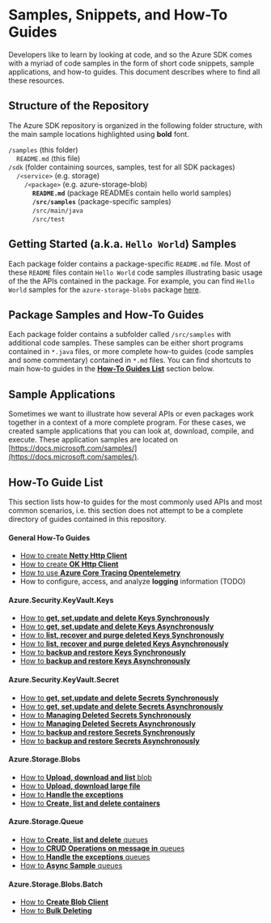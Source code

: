 # Samples, Snippets, and How-To Guides

Developers like to learn by looking at code, and so the Azure SDK comes with a myriad of code samples in the form of short code snippets, sample applications, and how-to guides. This document describes where to find all these resources.

## Structure of the Repository
The Azure SDK repository is organized in the following folder structure, with the main sample locations highlighted using **bold** font.

`/samples` (this folder)<br>
&nbsp;&nbsp;&nbsp;&nbsp;`README.md` (this file)<br>
`/sdk` (folder containing sources, samples, test for all SDK packages)<br>
&nbsp;&nbsp;&nbsp;&nbsp;`/<service>` (e.g. storage)<br>
&nbsp;&nbsp;&nbsp;&nbsp;&nbsp;&nbsp;&nbsp;&nbsp;`/<package>` (e.g. azure-storage-blob)<br>
&nbsp;&nbsp;&nbsp;&nbsp;&nbsp;&nbsp;&nbsp;&nbsp;&nbsp;&nbsp;&nbsp;&nbsp;**`README.md`** (package READMEs contain hello world samples)<br>
&nbsp;&nbsp;&nbsp;&nbsp;&nbsp;&nbsp;&nbsp;&nbsp;&nbsp;&nbsp;&nbsp;&nbsp;**`/src/samples`** (package-specific samples)<br>
&nbsp;&nbsp;&nbsp;&nbsp;&nbsp;&nbsp;&nbsp;&nbsp;&nbsp;&nbsp;&nbsp;&nbsp;`/src/main/java`<br>
&nbsp;&nbsp;&nbsp;&nbsp;&nbsp;&nbsp;&nbsp;&nbsp;&nbsp;&nbsp;&nbsp;&nbsp;`/src/test`<br>

##  Getting Started (a.k.a. `Hello World`) Samples
Each package folder contains a package-specific `README.md` file. Most of these `README` files contain `Hello World` code samples illustrating basic usage of the the APIs contained in the package. For example, you can find `Hello World` samples for the `azure-storage-blobs` package [here](https://github.com/Azure/azure-sdk-for-java/blob/master/sdk/storage/azure-storage-blob/README.md#examples).

## Package Samples and How-To Guides
Each package folder contains a subfolder called `/src/samples` with additional code samples. These samples can be either short programs contained in `*.java` files, or more complete how-to guides (code samples and some commentary) contained in `*.md` files. You can find shortcuts to main how-to guides in the [**How-To Guides List**](#how-to-guide-list) section below.

## Sample Applications
Sometimes we want to illustrate how several APIs or even packages work together in a context of a more complete program. For these cases, we created sample applications that you can look at, download, compile, and execute. These application samples are located on 
[https://docs.microsoft.com/samples/](https://docs.microsoft.com/samples/).

## How-To Guide List
This section lists how-to guides for the most commonly used APIs and most common scenarios, i.e. this section does not attempt to be a complete directory of guides contained in this repository. 

#### General How-To Guides
- [How to create **Netty Http Client**](https://github.com/Azure/azure-sdk-for-java/tree/master/sdk/core/azure-core-http-netty#examples)
- [How to create **OK Http Client**](https://github.com/Azure/azure-sdk-for-java/tree/master/sdk/core/azure-core-http-okhttp#examples)
- [How to use **Azure Core Tracing Opentelemetry**](https://github.com/Azure/azure-sdk-for-java/tree/master/sdk/core/azure-core-tracing-opentelemetry#examples)
- How to configure, access, and analyze **logging** information (TODO)

#### Azure.Security.KeyVault.Keys
- [How to **get, set,update and delete Keys Synchronously**](https://github.com/Azure/azure-sdk-for-java/blob/master/sdk/keyvault/azure-security-keyvault-keys/src/samples/java/com/azure/security/keyvault/keys/HelloWorld.java)
- [How to **get, set,update and delete Keys Asynchronously**](https://github.com/Azure/azure-sdk-for-java/blob/master/sdk/keyvault/azure-security-keyvault-keys/src/samples/java/com/azure/security/keyvault/keys/HelloWorldAsync.java)
- [How to **list, recover and purge deleted Keys Synchronously**](https://github.com/Azure/azure-sdk-for-java/blob/master/sdk/keyvault/azure-security-keyvault-keys/src/samples/java/com/azure/security/keyvault/keys/ManagingDeletedKeys.java) 
- [How to **list, recover and purge deleted Keys Asynchronously**](https://github.com/Azure/azure-sdk-for-java/blob/master/sdk/keyvault/azure-security-keyvault-keys/src/samples/java/com/azure/security/keyvault/keys/ManagingDeletedKeysAsync.java) 
- [How to **backup and restore Keys Synchronously**](https://github.com/Azure/azure-sdk-for-java/blob/master/sdk/keyvault/azure-security-keyvault-keys/src/samples/java/com/azure/security/keyvault/keys/BackupAndRestoreOperations.java)
- [How to **backup and restore Keys Asynchronously**](https://github.com/Azure/azure-sdk-for-java/blob/master/sdk/keyvault/azure-security-keyvault-keys/src/samples/java/com/azure/security/keyvault/keys/ManagingDeletedKeysAsync.java)

#### Azure.Security.KeyVault.Secret
- [How to **get, set,update and delete Secrets Synchronously**](https://github.com/Azure/azure-sdk-for-java/blob/master/sdk/keyvault/azure-security-keyvault-secrets/src/samples/java/com/azure/security/keyvault/secrets/HelloWorld.java)
- [How to **get, set,update and delete Secrets Asynchronously**](https://github.com/Azure/azure-sdk-for-java/blob/master/sdk/keyvault/azure-security-keyvault-secrets/src/samples/java/com/azure/security/keyvault/secrets/HelloWorldAsync.java)
- [How to **Managing Deleted Secrets Synchronously**](https://github.com/Azure/azure-sdk-for-java/blob/master/sdk/keyvault/azure-security-keyvault-secrets/src/samples/java/com/azure/security/keyvault/secrets/ManagingDeletedSecrets.java) 
- [How to **Managing Deleted Secrets Asynchronously**](https://github.com/Azure/azure-sdk-for-java/blob/master/sdk/keyvault/azure-security-keyvault-secrets/src/samples/java/com/azure/security/keyvault/secrets/ManagingDeletedSecretsAsync.java) 
- [How to **backup and restore Secrets Synchronously**](https://github.com/Azure/azure-sdk-for-java/blob/master/sdk/keyvault/azure-security-keyvault-secrets/src/samples/java/com/azure/security/keyvault/secrets/BackupAndRestoreOperations.java)
- [How to **backup and restore Secrets Asynchronously**](https://github.com/Azure/azure-sdk-for-java/blob/master/sdk/keyvault/azure-security-keyvault-secrets/src/samples/java/com/azure/security/keyvault/secrets/BackupAndRestoreOperationsAsync.java)


#### Azure.Storage.Blobs
- [How to **Upload, download and list** blob](https://github.com/Azure/azure-sdk-for-java/blob/master/sdk/storage/azure-storage-blob/src/samples/java/com/azure/storage/blob/BasicExample.java)
- [How to **Upload, download large file**](https://github.com/Azure/azure-sdk-for-java/blob/master/sdk/storage/azure-storage-blob/src/samples/java/com/azure/storage/blob/FileTransferExample.java)
- [How to **Handle the exceptions**](https://github.com/Azure/azure-sdk-for-java/blob/master/sdk/storage/azure-storage-blob/src/samples/java/com/azure/storage/blob/StorageErrorHandlingExample.java)
- [How to **Create, list and delete containers**](https://github.com/Azure/azure-sdk-for-java/blob/master/sdk/storage/azure-storage-blob/src/samples/java/com/azure/storage/blob/ListContainersExample.java)

#### Azure.Storage.Queue
- [How to **Create, list and delete** queues](https://github.com/Azure/azure-sdk-for-java/blob/master/sdk/storage/azure-storage-queue/src/samples/java/com/azure/storage/queue/QueueServiceSamples.java)
- [How to **CRUD Operations on message in** queues](https://github.com/Azure/azure-sdk-for-java/blob/master/sdk/storage/azure-storage-queue/src/samples/java/com/azure/storage/queue/MessageSamples.java)
- [How to **Handle the exceptions** queues](https://github.com/Azure/azure-sdk-for-java/blob/master/sdk/storage/azure-storage-queue/src/samples/java/com/azure/storage/queue/QueueExceptionSamples.java)
- [How to **Async Sample** queues](https://github.com/Azure/azure-sdk-for-java/blob/master/sdk/storage/azure-storage-queue/src/samples/java/com/azure/storage/queue/AsyncSamples.java)

#### Azure.Storage.Blobs.Batch

- [How to **Create Blob Client**](https://github.com/Azure/azure-sdk-for-java/blob/master/sdk/storage/azure-storage-blob-batch/src/samples/java/com/azure/storage/blob/batch/ReadmeCodeSamples.java)
- [How to **Bulk Deleting**](https://github.com/Azure/azure-sdk-for-java/blob/master/sdk/storage/azure-storage-blob-batch/src/samples/java/com/azure/storage/blob/batch/ReadmeCodeSamples.java)
